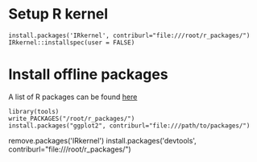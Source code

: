 # Setup R kernel

```shell
install.packages('IRkernel', contriburl="file:///root/r_packages/")
IRkernel::installspec(user = FALSE)
```
# Install offline packages

A list of R packages can be found [here](https://cran.r-project.org/)

```shell
library(tools)
write_PACKAGES("/root/r_packages/")
install.packages("ggplot2", contriburl="file:///path/to/packages/")
```


remove.packages('IRkernel')
install.packages('devtools', contriburl="file:///root/r_packages/")
